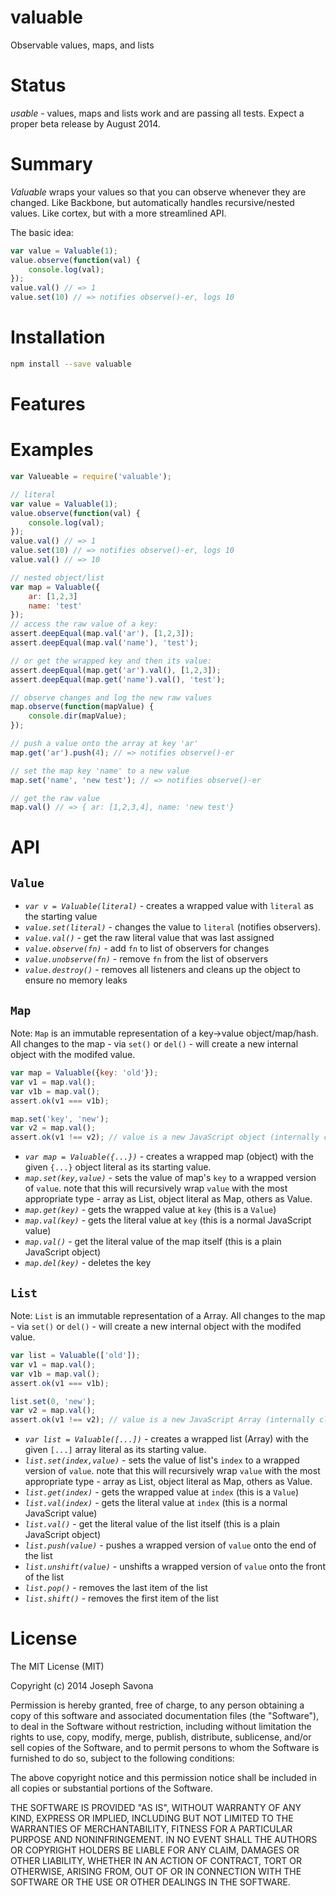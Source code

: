 valuable
========

Observable values, maps, and lists

# Status
*usable* - values, maps and lists work and are passing all tests. Expect a proper beta release by August 2014.

# Summary

*Valuable* wraps your values so that you can observe whenever they are changed. Like Backbone, but automatically handles recursive/nested values. Like cortex, but with a more streamlined API.

The basic idea:
```javascript
var value = Valuable(1);
value.observe(function(val) {
	console.log(val);
});
value.val() // => 1
value.set(10) // => notifies observe()-er, logs 10
```

# Installation

```bash
npm install --save valuable
```

# Features


# Examples

```javascript
var Valueable = require('valuable');

// literal
var value = Valuable(1);
value.observe(function(val) {
	console.log(val);
});
value.val() // => 1
value.set(10) // => notifies observe()-er, logs 10
value.val() // => 10

// nested object/list
var map = Valuable({
	ar: [1,2,3]
	name: 'test'
});
// access the raw value of a key:
assert.deepEqual(map.val('ar'), [1,2,3]);
assert.deepEqual(map.val('name'), 'test');

// or get the wrapped key and then its value:
assert.deepEqual(map.get('ar').val(), [1,2,3]);
assert.deepEqual(map.get('name').val(), 'test');

// observe changes and log the new raw values
map.observe(function(mapValue) {
	console.dir(mapValue);
});

// push a value onto the array at key 'ar'
map.get('ar').push(4); // => notifies observe()-er

// set the map key 'name' to a new value
map.set('name', 'new test'); // => notifies observe()-er

// get the raw value
map.val() // => { ar: [1,2,3,4], name: 'new test'}
```


# API

## `Value`

- *`var v = Valuable(literal)`* - creates a wrapped value with `literal` as the starting value
- *`value.set(literal)`* - changes the value to `literal` (notifies observers).
- *`value.val()`* - get the raw literal value that was last assigned
- *`value.observe(fn)`* - add `fn` to list of observers for changes
- *`value.unobserve(fn)`* - remove `fn` from the list of observers
- *`value.destroy()`* - removes all listeners and cleans up the object to ensure no memory leaks


## `Map`

Note: `Map` is an immutable representation of a key->value object/map/hash. All changes to the map - via `set()` or `del()` - will create a new internal object with the modifed value. 

```javascript
var map = Valuable({key: 'old'});
var v1 = map.val();
var v1b = map.val();
assert.ok(v1 === v1b);

map.set('key', 'new');
var v2 = map.val();
assert.ok(v1 !== v2); // value is a new JavaScript object (internally cloned and modified)
```

- *`var map = Valuable({...})`* - creates a wrapped map (object) with the given `{...}` object literal as its starting value.
- *`map.set(key,value)`* - sets the value of map's `key` to a wrapped version of `value`. note that this will recursively wrap `value` with the most appropriate type - array as List, object literal as Map, others as Value.
- *`map.get(key)`* - gets the wrapped value at `key` (this is a `Value`)
- *`map.val(key)`* - gets the literal value at `key` (this is a normal JavaScript value)
- *`map.val()`* - get the literal value of the map itself (this is a plain JavaScript object)
- *`map.del(key)`* - deletes the key


## `List`

Note: `List` is an immutable representation of a Array. All changes to the map - via `set()` or `del()` - will create a new internal object with the modifed value. 

```javascript
var list = Valuable(['old']);
var v1 = map.val();
var v1b = map.val();
assert.ok(v1 === v1b);

list.set(0, 'new');
var v2 = map.val();
assert.ok(v1 !== v2); // value is a new JavaScript Array (internally cloned and modified)
```

- *`var list = Valuable([...])`* - creates a wrapped list (Array) with the given `[...]` array literal as its starting value.
- *`list.set(index,value)`* - sets the value of list's `index` to a wrapped version of `value`. note that this will recursively wrap `value` with the most appropriate type - array as List, object literal as Map, others as Value.
- *`list.get(index)`* - gets the wrapped value at `index` (this is a `Value`)
- *`list.val(index)`* - gets the literal value at `index` (this is a normal JavaScript value)
- *`list.val()`* - get the literal value of the list itself (this is a plain JavaScript object)
- *`list.push(value)`* - pushes a wrapped version of `value` onto the end of the list
- *`list.unshift(value)`* - unshifts a wrapped version of `value` onto the front of the list
- *`list.pop()`* - removes the last item of the list
- *`list.shift()`* - removes the first item of the list


# License

The MIT License (MIT)

Copyright (c) 2014 Joseph Savona

Permission is hereby granted, free of charge, to any person obtaining a copy
of this software and associated documentation files (the "Software"), to deal
in the Software without restriction, including without limitation the rights
to use, copy, modify, merge, publish, distribute, sublicense, and/or sell
copies of the Software, and to permit persons to whom the Software is
furnished to do so, subject to the following conditions:

The above copyright notice and this permission notice shall be included in all
copies or substantial portions of the Software.

THE SOFTWARE IS PROVIDED "AS IS", WITHOUT WARRANTY OF ANY KIND, EXPRESS OR
IMPLIED, INCLUDING BUT NOT LIMITED TO THE WARRANTIES OF MERCHANTABILITY,
FITNESS FOR A PARTICULAR PURPOSE AND NONINFRINGEMENT. IN NO EVENT SHALL THE
AUTHORS OR COPYRIGHT HOLDERS BE LIABLE FOR ANY CLAIM, DAMAGES OR OTHER
LIABILITY, WHETHER IN AN ACTION OF CONTRACT, TORT OR OTHERWISE, ARISING FROM,
OUT OF OR IN CONNECTION WITH THE SOFTWARE OR THE USE OR OTHER DEALINGS IN THE
SOFTWARE.

